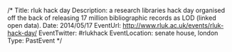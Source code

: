 /* 
Title: rluk hack day
Description: a research libraries hack day organised off the back of releasing 17 million bibliographic records as LOD (linked open data).
Date: 2014/05/17
EventUrl: http://www.rluk.ac.uk/events/rluk-hack-day/
EventTwitter: #rlukhack
EventLocation: senate house, london
Type: PastEvent
*/